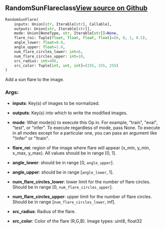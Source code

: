 ## RandomSunFlare<span class="tag">class</span><a class="sourcelink" href=https://github.com/fastestimator/fastestimator/blob/r1.0/fastestimator/op/numpyop/univariate/random_sun_flare.py/#L22-L67>View source on Github</a>
```python
RandomSunFlare(
	inputs: Union[str, Iterable[str], Callable],
	outputs: Union[str, Iterable[str]],
	mode: Union[NoneType, str, Iterable[str]]=None,
	flare_roi: Tuple[float, float, float, float]=(0, 0, 1, 0.5),
	angle_lower: float=0.0,
	angle_upper: float=1.0,
	num_flare_circles_lower: int=6,
	num_flare_circles_upper: int=10,
	src_radius: int=400,
	src_color: Tuple[int, int, int]=(255, 255, 255)
)
```
Add a sun flare to the image.


<h3>Args:</h3>


* **inputs**: Key(s) of images to be normalized.

* **outputs**: Key(s) into which to write the modified images.

* **mode**: What mode(s) to execute this Op in. For example, "train", "eval", "test", or "infer". To execute regardless of mode, pass None. To execute in all modes except for a particular one, you can pass an argument like "!infer" or "!train".

* **flare_roi**: region of the image where flare will appear (x_min, y_min, x_max, y_max). All values should be in range [0, 1].

* **angle_lower**: should be in range [0, `angle_upper`].

* **angle_upper**: should be in range [`angle_lower`, 1].

* **num_flare_circles_lower**: lower limit for the number of flare circles. Should be in range [0, `num_flare_circles_upper`].

* **num_flare_circles_upper**: upper limit for the number of flare circles. Should be in range [`num_flare_circles_lower`, inf].

* **src_radius**: Radius of the flare.

* **src_color**: Color of the flare (R,G,B). Image types: uint8, float32

